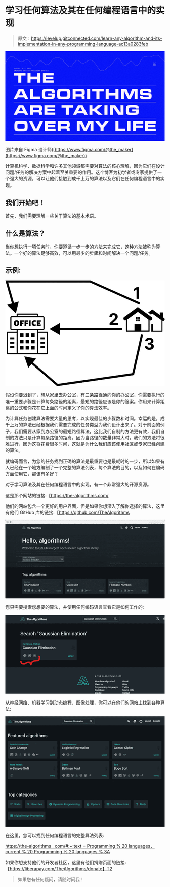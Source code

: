 # 学习任何算法及其在任何编程语言中的实现

> 原文：<https://levelup.gitconnected.com/learn-any-algorithm-and-its-implementation-in-any-programming-language-ac13a0283feb>

![](img/5d94f7fcf8876af68480c400ee8fda32.png)

图片来自 Figma 设计师([https://www.figma.com/@the_maker](https://www.figma.com/@the_maker))

计算机科学、数据科学和许多其他领域都需要对算法的核心理解，因为它们在设计问题/任务的解决方案中起着至关重要的作用。这个博客为初学者或专家提供了一个强大的资源，可以让他们接触到成千上万的算法以及它们在任何编程语言中的实现。

## 我们开始吧！

首先，我们需要理解一些关于算法的基本术语。

## 什么是算法？

当你想执行一项任务时，你要遵循一步一步的方法来完成它，这种方法被称为算法。一个好的算法足够高效，可以用最少的步骤和时间解决一个问题/任务。

## 示例:

![](img/6e0bd98a41c6e6eda6ebaeb21953f4bf.png)

假设你要迟到了，想从家里去办公室，有三条路径通向你的办公室，你需要执行的唯一重要步骤是计算每条路径的距离，最短的路径应该是你的答案。你用来计算距离的公式和你花在它上面的时间定义了你的算法效率。

为计算任务创建算法需要大量的思考，以实现最佳的步骤数和时间。幸运的是，成千上万的算法已经根据我们需要完成的任务类型为我们设计出来了。对于前面的例子，我们需要从家到办公室的最短路径算法，这比我们自制的方法更有效，我们自制的方法只是计算每条路径的距离，因为当路径的数量非常大时，我们的方法将很难进行，因为这将花费很多时间，这就是为什么我们应该使用社区或专家已经创建的算法。

就编码而言，为您的任务找到正确的算法是最重要也是最耗时的一步，所以如果有人已经在一个地方编制了一个完整的算法列表，每个算法的目的，以及如何在编码方面使用它，那该有多好？

对于学习算法及其在任何编程语言中的实现，有一个非常强大的开源资源。

这是那个网站的链接:【https://the-algorithms.com/ 

他们的网站包含一个更好的用户界面，但是如果你想深入了解你选择的算法，这里有他们 GitHub 库的链接:【https://github.com/TheAlgorithms 

![](img/9431cd6e70695a2405bcc3e2628d703c.png)

您只需要搜索您想要的算法，并使用任何编码语言查看它是如何工作的:

![](img/81ce045d716ace26407eb995c852ca35.png)

从神经网络、机器学习到动态编程、图像处理，你可以在他们的网站上找到各种算法:

![](img/fbfe0268e711cf07019d15ea41e1ff4d.png)

在这里，您可以找到任何编程语言的完整算法列表:

[https://the-algorithms . com/#:~:text = Programming % 20 languages，current % 20 Programming % 20 languages % 3A](https://the-algorithms.com/#:~:text=Programming%20Languages,current%20programming%20languages%3A)

如果你想支持他们的开发者社区，这里有他们捐赠页面的链接:【https://liberapay.com/TheAlgorithms/donate】T2

> 如果您有任何疑问，请随时问我！